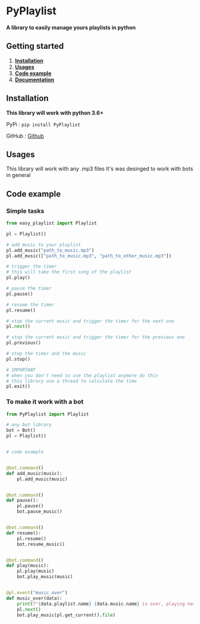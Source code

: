 # PyPlaylist

**A library to easily manage yours playlists in python**

## Getting started

1. [**Installation**](#installation)
2. [**Usages**](#usages)
3. [**Code example**](#code-example)
4. [**Documentation**](#documentation)


## Installation

**This library will work with python 3.6+**

PyPi : `pip install PyPlaylist`

GitHub : [Github](https://github.com/ThePhoenix78/Playlist)


## Usages

This library will work with any .mp3 files
It's was desinged to work with bots in general


## Code example

### Simple tasks

```py
from easy_playlist import Playlist

pl = Playlist()

# add music to your playlist
pl.add_music("path_to_music.mp3")
pl.add_music(["path_to_music.mp3", "path_to_other_music.mp3"])

# trigger the timer
# this will take the first song of the playlist
pl.play()

# pause the timer
pl.pause()

# resume the timer
pl.resume()

# stop the current music and trigger the timer for the next one
pl.next()

# stop the current music and trigger the timer for the previous one
pl.previous()

# stop the timer and the music
pl.stop()

# IMPORTANT
# when you don't need to use the playlist anymore do this
# this library use a thread to calculate the time
pl.exit()
```

### To make it work with a bot

```py
from PyPlaylist import Playlist

# any bot library
bot = Bot()
pl = Playlist()


# code example


@bot.command()
def add_music(music):
	pl.add_music(music)


@bot.command()
def pause():
	pl.pause()
	bot.pause_music()


@bot.command()
def resume():
	pl.resume()
	bot.resume_music()


@bot.command()
def play(music):
	pl.play(music)
	bot.play_music(music)


@pl.event("music_over")
def music_over(data):
	print(f"{data.playlist.name} {data.music.name} is over, playing next now")
	pl.next()
	bot.play_music(pl.get_current().file)

```
